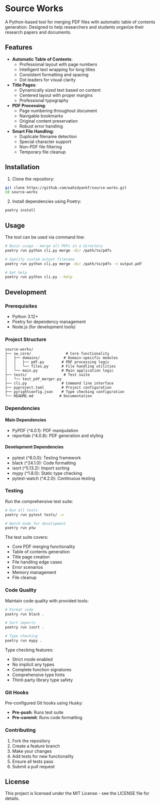 # Source Works

A Python-based tool for merging PDF files with automatic table of contents generation. Designed to help researchers and students organize their research papers and documents.

## Features

- **Automatic Table of Contents**:
  - Professional layout with page numbers
  - Intelligent text wrapping for long titles
  - Consistent formatting and spacing
  - Dot leaders for visual clarity
- **Title Pages**:
  - Dynamically sized text based on content
  - Centered layout with proper margins
  - Professional typography
- **PDF Processing**:
  - Page numbering throughout document
  - Navigable bookmarks
  - Original content preservation
  - Robust error handling
- **Smart File Handling**:
  - Duplicate filename detection
  - Special character support
  - Non-PDF file filtering
  - Temporary file cleanup

## Installation

1. Clone the repository:

```bash
git clone https://github.com/wahidyankf/source-works.git
cd source-works
```

2. Install dependencies using Poetry:

```bash
poetry install
```

## Usage

The tool can be used via command line:

```bash
# Basic usage - merge all PDFs in a directory
poetry run python cli.py merge -dir /path/to/pdfs

# Specify custom output filename
poetry run python cli.py merge -dir /path/to/pdfs -n output.pdf

# Get help
poetry run python cli.py --help
```

## Development

### Prerequisites

- Python 3.12+
- Poetry for dependency management
- Node.js (for development tools)

### Project Structure

```
source-works/
├── sw_core/                # Core functionality
│   ├── domains/           # Domain-specific modules
│   │   ├── pdf.py        # PDF processing logic
│   │   └── files.py      # File handling utilities
│   └── main.py           # Main application logic
├── tests/                 # Test suite
│   └── test_pdf_merger.py
├── cli.py                # Command line interface
├── pyproject.toml        # Project configuration
├── pyrightconfig.json    # Type checking configuration
└── README.md            # Documentation
```

### Dependencies

#### Main Dependencies

- PyPDF (^4.0.1): PDF manipulation
- reportlab (^4.0.8): PDF generation and styling

#### Development Dependencies

- pytest (^8.0.0): Testing framework
- black (^24.1.0): Code formatting
- isort (^5.13.2): Import sorting
- mypy (^1.8.0): Static type checking
- pytest-watch (^4.2.0): Continuous testing

### Testing

Run the comprehensive test suite:

```bash
# Run all tests
poetry run pytest tests/ -v

# Watch mode for development
poetry run ptw
```

The test suite covers:

- Core PDF merging functionality
- Table of contents generation
- Title page creation
- File handling edge cases
- Error scenarios
- Memory management
- File cleanup

### Code Quality

Maintain code quality with provided tools:

```bash
# Format code
poetry run black .

# Sort imports
poetry run isort .

# Type checking
poetry run mypy .
```

Type checking features:

- Strict mode enabled
- No implicit any types
- Complete function signatures
- Comprehensive type hints
- Third-party library type safety

### Git Hooks

Pre-configured Git hooks using Husky:

- **Pre-push**: Runs test suite
- **Pre-commit**: Runs code formatting

### Contributing

1. Fork the repository
2. Create a feature branch
3. Make your changes
4. Add tests for new functionality
5. Ensure all tests pass
6. Submit a pull request

## License

This project is licensed under the MIT License - see the LICENSE file for details.

